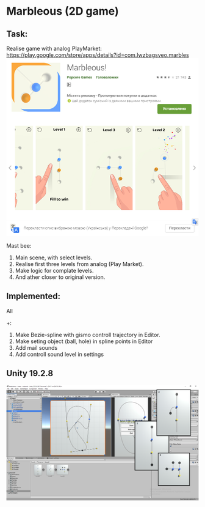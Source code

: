 # Marbleous (2D game)

## Task:
Realise game with analog PlayMarket: https://play.google.com/store/apps/details?id=com.lwzbagsveo.marbles
![Marbleous](screenshot1.png)

Mast bee:
1) Main scene, with select levels.
2) Realise first three levels from analog (Play Market).
3) Make logic for complate levels.
4) And ather closer to original version.


## Implemented:
All

+:
1) Make Bezie-spline with gismo controll trajectory in Editor.
2) Make seting object (ball, hole) in spline points in Editor
3) Add mail sounds
4) Add controll sound level in settings

## Unity 19.2.8

![Marbleous](screenshot.png)
